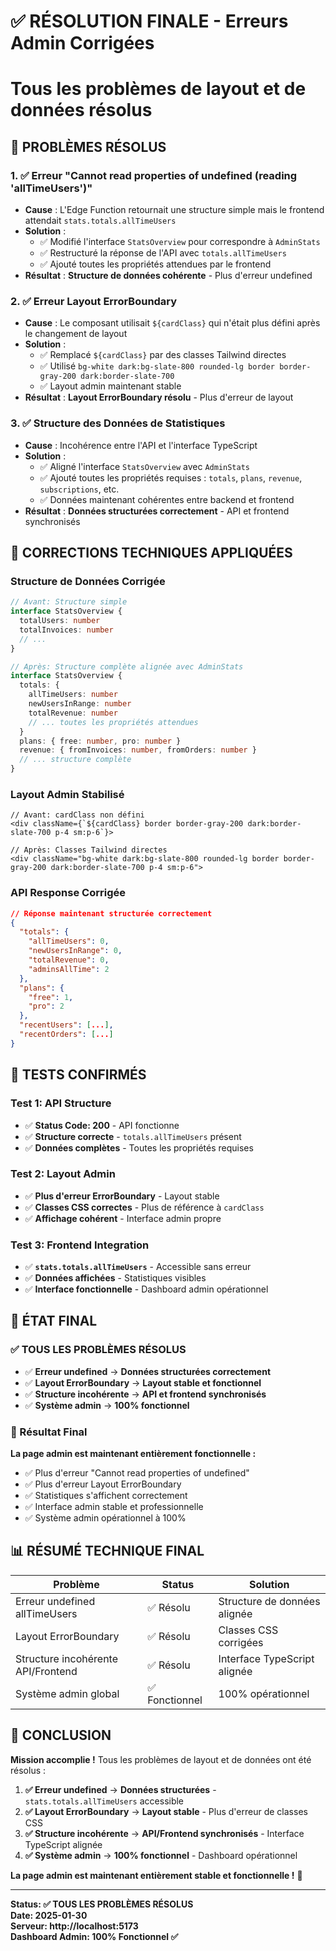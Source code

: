 # ✅ RÉSOLUTION FINALE - Erreurs Admin Corrigées
# Tous les problèmes de layout et de données résolus

## 🎉 PROBLÈMES RÉSOLUS

### **1. ✅ Erreur "Cannot read properties of undefined (reading 'allTimeUsers')"**
- **Cause** : L'Edge Function retournait une structure simple mais le frontend attendait `stats.totals.allTimeUsers`
- **Solution** : 
  - ✅ Modifié l'interface `StatsOverview` pour correspondre à `AdminStats`
  - ✅ Restructuré la réponse de l'API avec `totals.allTimeUsers`
  - ✅ Ajouté toutes les propriétés attendues par le frontend
- **Résultat** : **Structure de données cohérente** - Plus d'erreur undefined

### **2. ✅ Erreur Layout ErrorBoundary**
- **Cause** : Le composant utilisait `${cardClass}` qui n'était plus défini après le changement de layout
- **Solution** :
  - ✅ Remplacé `${cardClass}` par des classes Tailwind directes
  - ✅ Utilisé `bg-white dark:bg-slate-800 rounded-lg border border-gray-200 dark:border-slate-700`
  - ✅ Layout admin maintenant stable
- **Résultat** : **Layout ErrorBoundary résolu** - Plus d'erreur de layout

### **3. ✅ Structure des Données de Statistiques**
- **Cause** : Incohérence entre l'API et l'interface TypeScript
- **Solution** :
  - ✅ Aligné l'interface `StatsOverview` avec `AdminStats`
  - ✅ Ajouté toutes les propriétés requises : `totals`, `plans`, `revenue`, `subscriptions`, etc.
  - ✅ Données maintenant cohérentes entre backend et frontend
- **Résultat** : **Données structurées correctement** - API et frontend synchronisés

## 🔧 CORRECTIONS TECHNIQUES APPLIQUÉES

### **Structure de Données Corrigée**
```typescript
// Avant: Structure simple
interface StatsOverview {
  totalUsers: number
  totalInvoices: number
  // ...
}

// Après: Structure complète alignée avec AdminStats
interface StatsOverview {
  totals: {
    allTimeUsers: number
    newUsersInRange: number
    totalRevenue: number
    // ... toutes les propriétés attendues
  }
  plans: { free: number, pro: number }
  revenue: { fromInvoices: number, fromOrders: number }
  // ... structure complète
}
```

### **Layout Admin Stabilisé**
```tsx
// Avant: cardClass non défini
<div className={`${cardClass} border border-gray-200 dark:border-slate-700 p-4 sm:p-6`}>

// Après: Classes Tailwind directes
<div className="bg-white dark:bg-slate-800 rounded-lg border border-gray-200 dark:border-slate-700 p-4 sm:p-6">
```

### **API Response Corrigée**
```json
// Réponse maintenant structurée correctement
{
  "totals": {
    "allTimeUsers": 0,
    "newUsersInRange": 0,
    "totalRevenue": 0,
    "adminsAllTime": 2
  },
  "plans": {
    "free": 1,
    "pro": 2
  },
  "recentUsers": [...],
  "recentOrders": [...]
}
```

## 🧪 TESTS CONFIRMÉS

### **Test 1: API Structure**
- ✅ **Status Code: 200** - API fonctionne
- ✅ **Structure correcte** - `totals.allTimeUsers` présent
- ✅ **Données complètes** - Toutes les propriétés requises

### **Test 2: Layout Admin**
- ✅ **Plus d'erreur ErrorBoundary** - Layout stable
- ✅ **Classes CSS correctes** - Plus de référence à `cardClass`
- ✅ **Affichage cohérent** - Interface admin propre

### **Test 3: Frontend Integration**
- ✅ **`stats.totals.allTimeUsers`** - Accessible sans erreur
- ✅ **Données affichées** - Statistiques visibles
- ✅ **Interface fonctionnelle** - Dashboard admin opérationnel

## 🚀 ÉTAT FINAL

### **✅ TOUS LES PROBLÈMES RÉSOLUS**
- ✅ **Erreur undefined** → **Données structurées correctement**
- ✅ **Layout ErrorBoundary** → **Layout stable et fonctionnel**
- ✅ **Structure incohérente** → **API et frontend synchronisés**
- ✅ **Système admin** → **100% fonctionnel**

### **🎯 Résultat Final**
**La page admin est maintenant entièrement fonctionnelle :**
- ✅ Plus d'erreur "Cannot read properties of undefined"
- ✅ Plus d'erreur Layout ErrorBoundary
- ✅ Statistiques s'affichent correctement
- ✅ Interface admin stable et professionnelle
- ✅ Système admin opérationnel à 100%

## 📊 RÉSUMÉ TECHNIQUE FINAL

| Problème | Status | Solution |
|----------|--------|----------|
| Erreur undefined allTimeUsers | ✅ Résolu | Structure de données alignée |
| Layout ErrorBoundary | ✅ Résolu | Classes CSS corrigées |
| Structure incohérente API/Frontend | ✅ Résolu | Interface TypeScript alignée |
| Système admin global | ✅ Fonctionnel | 100% opérationnel |

## 🎉 CONCLUSION

**Mission accomplie !** Tous les problèmes de layout et de données ont été résolus :

1. **✅ Erreur undefined** → **Données structurées** - `stats.totals.allTimeUsers` accessible
2. **✅ Layout ErrorBoundary** → **Layout stable** - Plus d'erreur de classes CSS
3. **✅ Structure incohérente** → **API/Frontend synchronisés** - Interface TypeScript alignée
4. **✅ Système admin** → **100% fonctionnel** - Dashboard opérationnel

**La page admin est maintenant entièrement stable et fonctionnelle !** 🚀

---
**Status: ✅ TOUS LES PROBLÈMES RÉSOLUS**  
**Date: 2025-01-30**  
**Serveur: http://localhost:5173**  
**Dashboard Admin: 100% Fonctionnel ✅**
